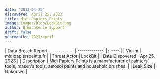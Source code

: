 ```yaml
---
date: '2023-04-25'
discovered: April 25, 2023
title: Midi Papiers Peints
image: images/blog/LockBit.png
author: Breachsense Support
draft: false
yearmonths: 2023/april
---
```



| Data Breach Report
------------:     |:-------------:    | :-----:|
| Victim      | midipapierspeints.fr      | 
| Threat Actor      | LockBit      | 
| Date Discovered      | Apr 25, 2023      | 
| Description      | Midi Papiers Peints is a manufacturer of painters' tools, mason's tools, aerosol paints and household brushes.      | 
| Leak Size      | Unknown      | 

